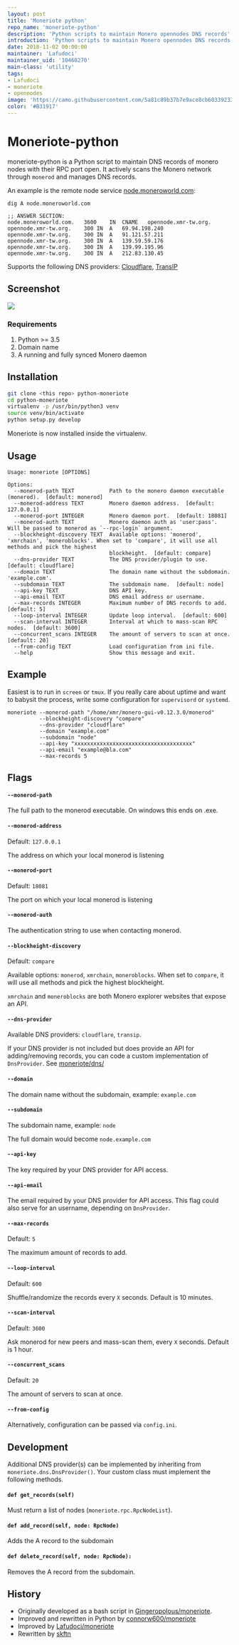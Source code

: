 ```yaml
---
layout: post
title: 'Moneriote python'
repo_name: 'moneriote-python'
description: 'Python scripts to maintain Monero opennodes DNS records'
introduction: 'Python scripts to maintain Monero opennodes DNS records'
date: 2018-11-02 00:00:00
maintainer: 'Lafudoci'
maintainer_uid: '10460270'
main-class: 'utility'
tags:
- Lafudoci
- moneriote
- opennodes
image: 'https://camo.githubusercontent.com/5a81c89b37b7e9ace8cb603392332ea7a84a6d96/68747470733a2f2f692e696d6775722e636f6d2f56654b5a6e45582e706e67'
color: '#B31917'
---
```


# Moneriote-python

moneriote-python is a Python script to maintain DNS records of monero nodes with their RPC port open. It actively scans 
the Monero network through `monerod` and manages DNS records.

An example is the remote node service [node.moneroworld.com](https://moneroworld.com/):

```
dig A node.moneroworld.com

;; ANSWER SECTION:
node.moneroworld.com.	3600	IN	CNAME	opennode.xmr-tw.org.
opennode.xmr-tw.org.	300	IN	A	69.94.198.240
opennode.xmr-tw.org.	300	IN	A	91.121.57.211
opennode.xmr-tw.org.	300	IN	A	139.59.59.176
opennode.xmr-tw.org.	300	IN	A	139.99.195.96
opennode.xmr-tw.org.	300	IN	A	212.83.130.45
```

Supports the following DNS providers: [Cloudflare](https://www.cloudflare.com/), [TransIP](https://transip.nl)


Screenshot
----

![](https://i.imgur.com/VeKZnEX.png)

### Requirements

1. Python >= 3.5
2. Domain name
3. A running and fully synced Monero daemon

Installation
----

```bash
git clone <this repo> python-moneriote
cd python-moneriote
virtualenv -p /usr/bin/python3 venv
source venv/bin/activate
python setup.py develop
```

Moneriote is now installed inside the virtualenv. 


Usage
----

```
Usage: moneriote [OPTIONS]

Options:
  --monerod-path TEXT           Path to the monero daemon executable (monerod).  [default: monerod]
  --monerod-address TEXT        Monero daemon address.  [default: 127.0.0.1]
  --monerod-port INTEGER        Monero daemon port.  [default: 18081]
  --monerod-auth TEXT           Monero daemon auth as 'user:pass'. Will be passed to monerod as `--rpc-login` argument.
  --blockheight-discovery TEXT  Available options: 'monerod', 'xmrchain', 'moneroblocks'. When set to 'compare', it will use all methods and pick the highest
                                blockheight.  [default: compare]
  --dns-provider TEXT           The DNS provider/plugin to use.  [default: cloudflare]
  --domain TEXT                 The domain name without the subdomain. 'example.com'.
  --subdomain TEXT              The subdomain name.  [default: node]
  --api-key TEXT                DNS API key.
  --api-email TEXT              DNS email address or username.
  --max-records INTEGER         Maximum number of DNS records to add.  [default: 5]
  --loop-interval INTEGER       Update loop interval.  [default: 600]
  --scan-interval INTEGER       Interval at which to mass-scan RPC nodes.  [default: 3600]
  --concurrent_scans INTEGER    The amount of servers to scan at once.  [default: 20]
  --from-config TEXT            Load configuration from ini file.
  --help                        Show this message and exit.
```

Example
----

Easiest is to run in `screen` or `tmux`. If you really care about uptime and 
want to babysit the process, write some configuration for `supervisord`  or `systemd`.

```
moneriote --monerod-path "/home/xmr/monero-gui-v0.12.3.0/monerod" 
          --blockheight-discovery "compare" 
          --dns-provider "cloudflare" 
          --domain "example.com" 
          --subdomain "node"
          --api-key "xxxxxxxxxxxxxxxxxxxxxxxxxxxxxxxxxxxxx" 
          --api-email "example@bla.com" 
          --max-records 5
```

Flags
----

#### `--monerod-path`

The full path to the monerod executable. On windows this ends on .exe.

#### `--monerod-address`

Default: `127.0.0.1`

The address on which your local monerod is listening

#### `--monerod-port`

Default: `18081`

The port on which your local monerod is listening

#### `--monerod-auth`

The authentication string to use when contacting monerod.

#### `--blockheight-discovery`

Default: `compare`

Available options: `monerod`, `xmrchain`, `moneroblocks`. When set to `compare`, 
it will use all methods and pick the highest blockheight.

`xmrchain` and `moneroblocks` are both Monero explorer websites that expose an API.

#### `--dns-provider`

Available DNS providers: `cloudflare`, `transip`.

If your DNS provider is not included but does provide an API for adding/removing records, 
you can code a custom implementation of `DnsProvider`. See [moneriote/dns/](tree/master/moneriote/dns/)

#### `--domain`

The domain name without the subdomain, example: `example.com`

#### `--subdomain`

The subdomain name, example: `node`

The full domain would become `node.example.com`

#### `--api-key`

The key required by your DNS provider for API access.

#### `--api-email`

The email required by your DNS provider for API access. This flag could also serve for an username, depending 
on `DnsProvider`.

#### `--max-records`

Default: `5`

The maximum amount of records to add.

#### `--loop-interval`

Default: `600`

Shuffle/randomize the records every `X` seconds. Default is 10 minutes.

#### `--scan-interval`

Default: `3600`

Ask monerod for new peers and mass-scan them, every `X` seconds. Default is 1 hour.

#### `--concurrent_scans`

Default: `20`

The amount of servers to scan at once.

#### `--from-config`

Alternatively, configuration can be passed via `config.ini`.

Development
----

Additional DNS provider(s) can be implemented by inheriting from `moneriote.dns.DnsProvider()`. Your custom 
class must implement the following methods. 

#### `def get_records(self)`

Must return a list of nodes (`moneriote.rpc.RpcNodeList`).

#### `def add_record(self, node: RpcNode)`

Adds the A record to the subdomain

#### `def delete_record(self, node: RpcNode):`

Removes the A record from the subdomain.

## History

- Originally developed as a bash script in [Gingeropolous/moneriote](https://github.com/Gingeropolous/moneriote).
- Improved and rewritten in Python by [connorw600/moneriote](https://github.com/connorw600/moneriote/tree/opennodes-python)
- Improved by [Lafudoci/moneriote](https://github.com/Lafudoci/moneriote/tree/opennodes-python)
- Rewritten by [skftn](https://github.com/skftn)

